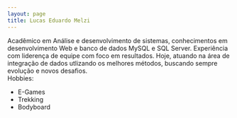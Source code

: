 ```yaml
---
layout: page
title: Lucas Eduardo Melzi
---
```


Acadêmico em Análise e desenvolvimento de sistemas, conhecimentos em desenvolvimento Web e banco de dados MySQL e SQL Server.
Experiência com liderença de equipe com foco em resultados.
Hoje, atuando na área de integração de dados utlizando os melhores métodos, buscando sempre evolução e novos desafios.
<br>Hobbies:
- E-Games
- Trekking
- Bodyboard